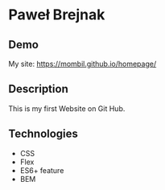 # Paweł Brejnak

## Demo

My site: https://mombil.github.io/homepage/

## Description

This is my first Website on Git Hub.

## Technologies

- CSS
- Flex
- ES6+ feature
- BEM
